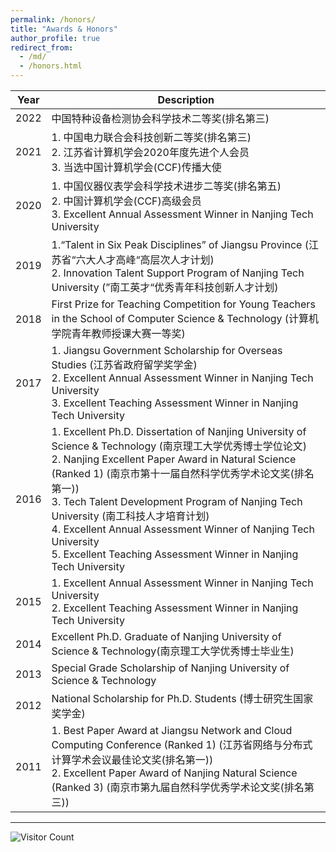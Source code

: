```yaml
---
permalink: /honors/
title: "Awards & Honors"
author_profile: true
redirect_from: 
  - /md/
  - /honors.html
---
```


| Year | **Description**                                              |
| ---- | ------------------------------------------------------------ |
| 2022 | 中国特种设备检测协会科学技术二等奖(排名第三)                 |
| 2021 | 1. 中国电力联合会科技创新二等奖(排名第三)<br/>2. 江苏省计算机学会2020年度先进个人会员<br/>3. 当选中国计算机学会(CCF)传播大使 |
| 2020 | 1. 中国仪器仪表学会科学技术进步二等奖(排名第五)<br/>2. 中国计算机学会(CCF)高级会员 <br/>3. Excellent Annual Assessment Winner in Nanjing Tech University |
| 2019 | 1.“Talent in Six Peak Disciplines” of Jiangsu Province (江苏省“六大人才高峰“高层次人才计划)<br/>2. Innovation Talent Support Program of Nanjing Tech University (”南工英才“优秀青年科技创新人才计划) |
| 2018 | First Prize for Teaching Competition for Young Teachers in the School of Computer Science & Technology (计算机学院青年教师授课大赛一等奖) |
| 2017 | 1. Jiangsu Government Scholarship for Overseas Studies (江苏省政府留学奖学金)<br/>2. Excellent Annual Assessment Winner in Nanjing Tech University<br/>3. Excellent Teaching Assessment Winner in Nanjing Tech University |
| 2016 | 1. Excellent Ph.D. Dissertation of Nanjing University of Science & Technology (南京理工大学优秀博士学位论文)<br/>2. Nanjing Excellent Paper Award in Natural Science (Ranked 1) (南京市第十一届自然科学优秀学术论文奖(排名第一))<br/>3. Tech Talent Development Program of Nanjing Tech University (南工科技人才培育计划)<br/>4. Excellent Annual Assessment Winner of Nanjing Tech University<br/>5. Excellent Teaching Assessment Winner in Nanjing Tech University |
| 2015 | 1. Excellent Annual Assessment Winner in Nanjing Tech University<br/>2. Excellent Teaching Assessment Winner in Nanjing Tech University |
| 2014 | Excellent Ph.D. Graduate of Nanjing University of Science & Technology(南京理工大学优秀博士毕业生) |
| 2013 | Special Grade Scholarship of Nanjing University of Science & Technology |
| 2012 | National Scholarship for Ph.D. Students (博士研究生国家奖学金) |
| 2011 | 1. Best Paper Award at Jiangsu Network and Cloud Computing Conference (Ranked 1) (江苏省网络与分布式计算学术会议最佳论文奖(排名第一))<br/>2. Excellent Paper Award of Nanjing Natural Science (Ranked 3) (南京市第九届自然科学优秀学术论文奖(排名第三)) |

****
![Visitor Count](https://profile-counter.glitch.me/shen-hang/count.svg)